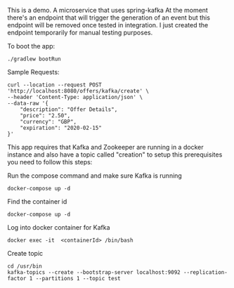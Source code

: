 This is a demo. A microservice that uses spring-kafka
At the moment there's an endpoint that will trigger the generation of an event
but this endpoint will be removed once tested in integration. I just created the endpoint
temporarily for manual testing purposes.

To boot the app:
```
./gradlew bootRun
```

Sample Requests:
```
curl --location --request POST 'http://localhost:8080/offers/kafka/create' \
--header 'Content-Type: application/json' \
--data-raw '{
	"description": "Offer Details",
	"price": "2.50",
	"currency": "GBP",
	"expiration": "2020-02-15"
}'

```

This app requires that Kafka and Zookeeper are running in a docker instance and also have a
topic called "creation" to setup this prerequisites you need to follow this steps:

Run the compose command and make sure Kafka is running
```
docker-compose up -d
```

Find the container id
```
docker-compose up -d
```

Log into docker container for Kafka
```
docker exec -it  <containerId> /bin/bash  
```

Create topic
```
cd /usr/bin
kafka-topics --create --bootstrap-server localhost:9092 --replication-factor 1 --partitions 1 --topic test
```